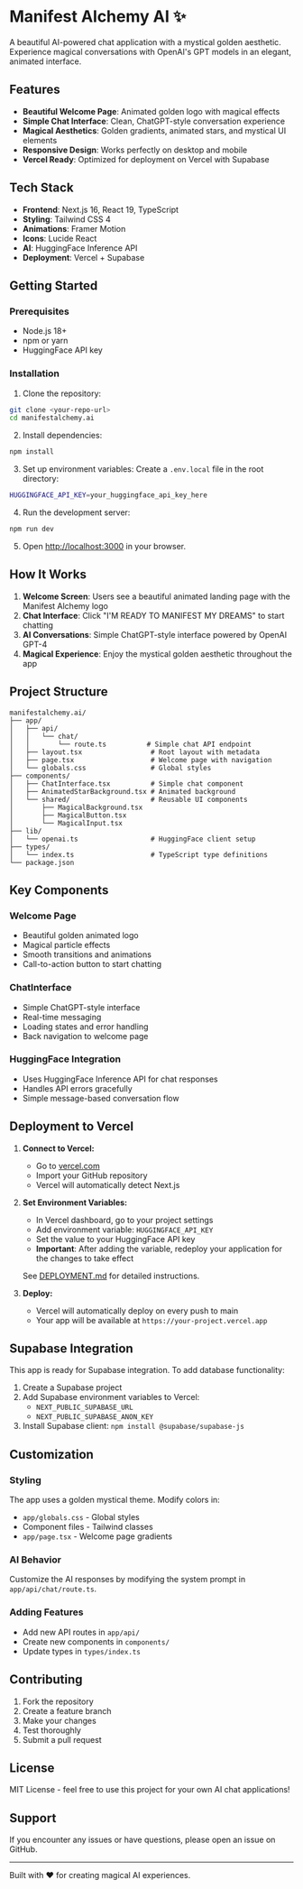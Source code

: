 # Manifest Alchemy AI ✨

A beautiful AI-powered chat application with a mystical golden aesthetic. Experience magical conversations with OpenAI's GPT models in an elegant, animated interface.

## Features

- **Beautiful Welcome Page**: Animated golden logo with magical effects
- **Simple Chat Interface**: Clean, ChatGPT-style conversation experience
- **Magical Aesthetics**: Golden gradients, animated stars, and mystical UI elements
- **Responsive Design**: Works perfectly on desktop and mobile
- **Vercel Ready**: Optimized for deployment on Vercel with Supabase

## Tech Stack

- **Frontend**: Next.js 16, React 19, TypeScript
- **Styling**: Tailwind CSS 4
- **Animations**: Framer Motion
- **Icons**: Lucide React
- **AI**: HuggingFace Inference API
- **Deployment**: Vercel + Supabase

## Getting Started

### Prerequisites

- Node.js 18+ 
- npm or yarn
- HuggingFace API key

### Installation

1. Clone the repository:
```bash
git clone <your-repo-url>
cd manifestalchemy.ai
```

2. Install dependencies:
```bash
npm install
```

3. Set up environment variables:
Create a `.env.local` file in the root directory:
```bash
HUGGINGFACE_API_KEY=your_huggingface_api_key_here
```

4. Run the development server:
```bash
npm run dev
```

5. Open [http://localhost:3000](http://localhost:3000) in your browser.

## How It Works

1. **Welcome Screen**: Users see a beautiful animated landing page with the Manifest Alchemy logo
2. **Chat Interface**: Click "I'M READY TO MANIFEST MY DREAMS" to start chatting
3. **AI Conversations**: Simple ChatGPT-style interface powered by OpenAI GPT-4
4. **Magical Experience**: Enjoy the mystical golden aesthetic throughout the app

## Project Structure

```
manifestalchemy.ai/
├── app/
│   ├── api/
│   │   └── chat/
│   │       └── route.ts          # Simple chat API endpoint
│   ├── layout.tsx                 # Root layout with metadata
│   ├── page.tsx                   # Welcome page with navigation
│   └── globals.css                # Global styles
├── components/
│   ├── ChatInterface.tsx          # Simple chat component
│   ├── AnimatedStarBackground.tsx # Animated background
│   └── shared/                    # Reusable UI components
│       ├── MagicalBackground.tsx
│       ├── MagicalButton.tsx
│       └── MagicalInput.tsx
├── lib/
│   └── openai.ts                  # HuggingFace client setup
├── types/
│   └── index.ts                   # TypeScript type definitions
└── package.json
```

## Key Components

### Welcome Page
- Beautiful golden animated logo
- Magical particle effects
- Smooth transitions and animations
- Call-to-action button to start chatting

### ChatInterface
- Simple ChatGPT-style interface
- Real-time messaging
- Loading states and error handling
- Back navigation to welcome page

### HuggingFace Integration
- Uses HuggingFace Inference API for chat responses
- Handles API errors gracefully
- Simple message-based conversation flow

## Deployment to Vercel

1. **Connect to Vercel:**
   - Go to [vercel.com](https://vercel.com)
   - Import your GitHub repository
   - Vercel will automatically detect Next.js

2. **Set Environment Variables:**
   - In Vercel dashboard, go to your project settings
   - Add environment variable: `HUGGINGFACE_API_KEY`
   - Set the value to your HuggingFace API key
   - **Important**: After adding the variable, redeploy your application for the changes to take effect
   
   See [DEPLOYMENT.md](./DEPLOYMENT.md) for detailed instructions.

3. **Deploy:**
   - Vercel will automatically deploy on every push to main
   - Your app will be available at `https://your-project.vercel.app`

## Supabase Integration

This app is ready for Supabase integration. To add database functionality:

1. Create a Supabase project
2. Add Supabase environment variables to Vercel:
   - `NEXT_PUBLIC_SUPABASE_URL`
   - `NEXT_PUBLIC_SUPABASE_ANON_KEY`
3. Install Supabase client: `npm install @supabase/supabase-js`

## Customization

### Styling
The app uses a golden mystical theme. Modify colors in:
- `app/globals.css` - Global styles
- Component files - Tailwind classes
- `app/page.tsx` - Welcome page gradients

### AI Behavior
Customize the AI responses by modifying the system prompt in `app/api/chat/route.ts`.

### Adding Features
- Add new API routes in `app/api/`
- Create new components in `components/`
- Update types in `types/index.ts`

## Contributing

1. Fork the repository
2. Create a feature branch
3. Make your changes
4. Test thoroughly
5. Submit a pull request

## License

MIT License - feel free to use this project for your own AI chat applications!

## Support

If you encounter any issues or have questions, please open an issue on GitHub.

---

Built with ❤️ for creating magical AI experiences.